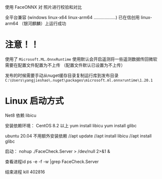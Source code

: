 使用 FaceONNX 对 照片进行校验和对比

全平台兼容 (windows  linux-x64 linux-arm64 ………………)
已在信创用 linux-arm64 （银河麒麟）上运行成功

# 注意！！
使用了 `Microsoft.ML.OnnxRuntime` 使用默认会开启遥测将一些遥测数据传回微软
需要在配置文件配置为不上传 （配置文件默认已设置为不上传）

发布的时候需要手动从nuget缓存目录复制运行库到发布目录
`C:\Users\yangjieshao\.nuget\packages\microsoft.ml.onnxruntime\1.20.1`

# Linux 启动方式

Net8 依赖 libicu

安装依赖环境：
CentOS 8.2 以上
yum install libicu
yum install glibc 

ubuntu 20.04 不用额外安装依赖
//apt update
//apt install libicu
//apt install glibc 

启动：
nohup ./FaceCheck.Server > /dev/null 2>&1 &


查看进程id 
 ps -e -f -w |grep FaceCheck.Server
 
 结束进程
 kill 402816
